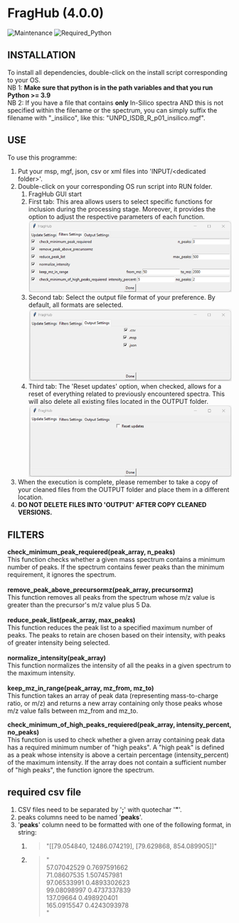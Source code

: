 # FragHub  (4.0.0)
![Maintenance](https://img.shields.io/badge/Maintained%3F-yes-green.svg)
![Required_Python](https://img.shields.io/badge/Python-3.9%20%7C%203.10%20%7C%203.11%20%7C%203.12-blue)


## INSTALLATION

To install all dependencies, double-click on the install script corresponding to your OS.<br>
NB 1: **Make sure that python is in the path variables and that you run Python >= 3.9**<br>
NB 2: 
If you have a file that contains **only** In-Silico spectra AND this is not specified within the filename or the spectrum, you can simply suffix the filename with "_insilico", like this: "UNPD_ISDB_R_p01_insilico.mgf".<br>

## USE

To use this programme:

1) Put your msp, mgf, json, csv or xml files into 'INPUT/\<dedicated folder\>'.
2) Double-click on your corresponding OS run script into RUN folder.<br>
   1) FragHub GUI start<br>
   2) First tab: This area allows users to select specific functions for inclusion during the processing stage. Moreover, it provides the option to adjust the respective parameters of each function.<br>![img_1.png](img_1.png)
   3) Second tab: Select the output file format of your preference. By default, all formats are selected.<br>![img_2.png](img_2.png)
   4) Third tab: The 'Reset updates' option, when checked, allows for a reset of everything related to previously encountered spectra. This will also delete all existing files located in the OUTPUT folder.<br>![img.png](img.png)
3) When the execution is complete, please remember to take a copy of your cleaned files from the OUTPUT folder and place them in a different location.
4) **DO NOT DELETE FILES INTO 'OUTPUT' AFTER COPY CLEANED VERSIONS.**

## FILTERS

**check_minimum_peak_requiered(peak_array, n_peaks)**<br>
This function checks whether a given mass spectrum contains a minimum number of peaks. If the spectrum contains fewer peaks than the minimum requirement, it ignores the spectrum.<br>
<br>
**remove_peak_above_precursormz(peak_array, precursormz)**<br>
This function removes all peaks from the spectrum whose m/z value is greater than the precursor's m/z value plus 5 Da.<br>
<br>
**reduce_peak_list(peak_array, max_peaks)**<br>
This function reduces the peak list to a specified maximum number of peaks. The peaks to retain are chosen based on their intensity, with peaks of greater intensity being selected.<br>
<br>
**normalize_intensity(peak_array)**<br>
This function normalizes the intensity of all the peaks in a given spectrum to the maximum intensity.<br>
<br>
**keep_mz_in_range(peak_array, mz_from, mz_to)**<br>
This function takes an array of peak data (representing mass-to-charge ratio, or m/z) and returns a new array containing only those peaks whose m/z value falls between mz_from and mz_to.<br>

**check_minimum_of_high_peaks_requiered(peak_array, intensity_percent, no_peaks)**<br>
This function is used to check whether a given array containing peak data has a required minimum number of "high peaks". A "high peak" is defined as a peak whose intensity is above a certain percentage (intensity_percent) of the maximum intensity. If the array does not contain a sufficient number of "high peaks", the function ignore the spectrum.<br>

## required csv file
1) CSV files need to be separated by '**;**' with quotechar '**"**'.<br>
2) peaks columns need to be named '**peaks**'.<br>
3) '**peaks**' column need to be formatted with one of the following format, in string:
   1) >"[[79.054840, 12486.074219], [79.629868, 854.089905]]"
   2) > "<br>
   57.07042529 0.7697591662<br>
   71.08607535 1.507457981<br>
   97.06533991 0.4893302623<br>
   99.08098997 0.4737337839<br>
   137.09664 0.498920401<br>
   165.0915547 0.4243093978<br>
   "<br>
    